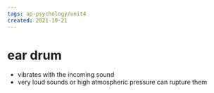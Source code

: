 ```yaml
---
tags: ap-psychology/unit4 
created: 2021-10-21
---
```


# ear drum

- vibrates with the incoming sound
- very loud sounds or high atmospheric pressure can rupture them

<!---->